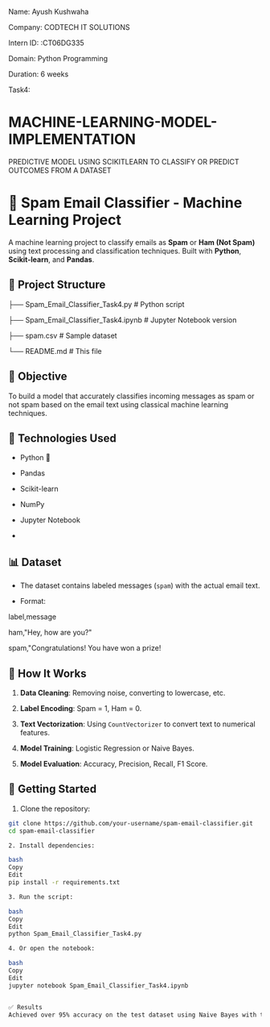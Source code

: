 Name: Ayush Kushwaha

Company: CODTECH IT SOLUTIONS

Intern ID: :CT06DG335

Domain: Python Programming

Duration: 6 weeks


Task4: 
# MACHINE-LEARNING-MODEL-IMPLEMENTATION
PREDICTIVE MODEL USING SCIKITLEARN TO CLASSIFY OR PREDICT OUTCOMES FROM A DATASET

# 📧 Spam Email Classifier - Machine Learning Project


A machine learning project to classify emails as **Spam** or **Ham (Not Spam)** using text processing and classification techniques. Built with **Python**, **Scikit-learn**, and **Pandas**.


## 📂 Project Structure

├── Spam_Email_Classifier_Task4.py # Python script

├── Spam_Email_Classifier_Task4.ipynb # Jupyter Notebook version

├── spam.csv # Sample dataset

└── README.md # This file


## 🧠 Objective

To build a model that accurately classifies incoming messages as spam or not spam based on the email text using classical machine learning techniques.

## 🔧 Technologies Used

- Python 🐍

- Pandas

- Scikit-learn
  
- NumPy
  
- Jupyter Notebook
- 

## 📊 Dataset

- The dataset contains labeled messages (`spam`) with the actual email text.
  
- Format:

label,message

ham,"Hey, how are you?"

spam,"Congratulations! You have won a prize!


## 🧪 How It Works

1. **Data Cleaning**: Removing noise, converting to lowercase, etc.
  
2. **Label Encoding**: Spam = 1, Ham = 0.
 
3. **Text Vectorization**: Using `CountVectorizer` to convert text to numerical features.
 
4. **Model Training**: Logistic Regression or Naive Bayes.
  
5. **Model Evaluation**: Accuracy, Precision, Recall, F1 Score.


## 🚀 Getting Started

1. Clone the repository:

 ```bash
 git clone https://github.com/your-username/spam-email-classifier.git
 cd spam-email-classifier

2. Install dependencies:

bash
Copy
Edit
pip install -r requirements.txt

3. Run the script:

bash
Copy
Edit
python Spam_Email_Classifier_Task4.py

4. Or open the notebook:

bash
Copy
Edit
jupyter notebook Spam_Email_Classifier_Task4.ipynb


✅ Results
Achieved over 95% accuracy on the test dataset using Naive Bayes with text vectorization.
